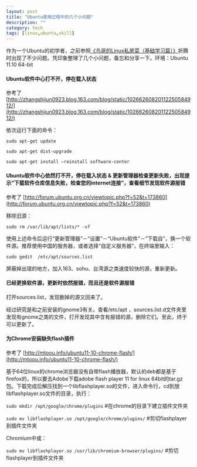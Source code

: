```yaml
---
layout: post
title: "Ubuntu使用过程中的几个小问题"
description: ""
category: tech
tags: [linux,ubuntu,skill]
---
```


作为一个Ubuntu的初学者，之前参照[《鸟哥的Linux私房菜（基础学习篇）》](http://linux.vbird.org/linux_basic/ "在线版地址")折腾时出现了不少问题。凭印象整理了几个小问题，备忘和分享一下。环境：Ubuntu 11.10 64-bit

#### Ubuntu软件中心打不开，停在载入状态 ####

参考了 [http://zhangshijun0923.blog.163.com/blog/static/10266260820112250584912/](http://zhangshijun0923.blog.163.com/blog/static/10266260820112250584912/)

依次运行下面的命令：

`sudo apt-get update`

`sudo apt-get dist-upgrade`

`sudo apt-get install –reinstall software-center`

#### Ubuntu软件中心依然打不开，停在载入状态 & 更新管理器检查更新失败，出现提示“下载软件仓库信息失败，检查您的internet连接”，查看细节发现软件源报错 ####
参考了 [http://forum.ubuntu.org.cn/viewtopic.php?f=52&t=173860](http://forum.ubuntu.org.cn/viewtopic.php?f=52&t=173860)

移除旧源：

`sudo rm /var/lib/apt/lists/* -vf`

使用上述命令后运行“更新管理器”－“设置”－“Ubuntu软件”－“下载自”，换一个软件源。推荐使用中国的服务器，或者选择“自定义服务器”，在终端里输入：

`sudo gedit  /etc/apt/sources.list`

屏蔽掉出错的地方，加入163、sohu、台湾源之类速度较快的源，重新更新。 

#### 已经更换软件源，更新时依然报错，而且还是软件源报错 ####

打开sources.list，发现删掉的源又回来了。

经过研究是和之前安装的gnome3有关。查看/etc/apt ，sources.list.d文件夹里发现有gnome之类的文件，打开发现其中含有报错的源，删除它们。至此，终于可以更新了。

#### 为Chrome安装缺失flash插件 ####

参考了 [http://mtoou.info/ubuntu11-10-chrome-flash/](http://mtoou.info/ubuntu11-10-chrome-flash/)

基于64位linux的chrome浏览器没有自带flash播放器，默认的deb都是基于firefox的，所以要去Adobe下载adobe flash player 11 for linux 64bit的tar.gz包。下载完成后解压找到一个libflashplayer.so的文件，进入命令行，cd到放 libflashplayer.so文件的目录，执行：

`sudo mkdir /opt/google/chrome/plugins`    #在chrome的目录下建立插件文件夹

`sudo mv libflashplayer.so /opt/google/chrome/plugins/`    #剪切flashplayer到插件文件夹

Chromium中或：

`sudo mv libflashplayer.so /usr/lib/chromium-browser/plugins/`    #剪切flashplayer到插件文件夹